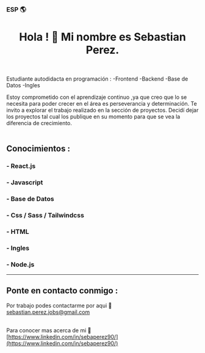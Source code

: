 
### ESP 🌎
<h1 align=center>Hola ! 👋 Mi nombre es <strong>Sebastian Perez</strong>.</h1>
<br>

Estudiante autodidacta en programación :
   -Frontend
   -Backend
   -Base de Datos
   -Ingles

Estoy comprometido con el aprendizaje continuo ,ya que creo que lo se necesita para poder crecer en el área es perseverancia y determinación.
Te invito a explorar el trabajo realizado en la sección de proyectos. Decidí dejar los proyectos tal cual los publique en su momento para que 
se vea la diferencia de crecimiento. 
<br><br>

## Conocimientos :

### - React.js
### - Javascript
### - Base de Datos
### - Css / Sass / Tailwindcss
### - HTML
### - Ingles
### - Node.js

***
## Ponte en contacto conmigo :

Por trabajo podes contactarme por aqui 💌 <br>sebastian.perez.jobs@gmail.com <br><br>

Para conocer mas acerca de mi  💼<br> [https://www.linkedin.com/in/sebaperez90/](https://www.linkedin.com/in/sebaperez90/) <br><br><br>






